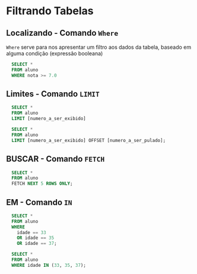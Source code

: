 # Filtrando Tabelas

## **Localizando** - Comando `Where` 

`Where` serve para nos apresentar um filtro aos dados da tabela, baseado em alguma condição (expressão booleana)

```sql
  SELECT *
  FROM aluno
  WHERE nota >= 7.0
```

## **Limites** - Comando `LIMIT`

```SQL
  SELECT *
  FROM aluno
  LIMIT [numero_a_ser_exibido]
```


```SQL
  SELECT *
  FROM aluno
  LIMIT [numero_a_ser_exibido] OFFSET [numero_a_ser_pulado];
```

## BUSCAR - Comando `FETCH`

```SQL
  SELECT *
  FROM aluno
  FETCH NEXT 5 ROWS ONLY;
```

## EM - Comando `IN`

```sql
  SELECT *
  FROM aluno
  WHERE 
    idade == 33 
    OR idade == 35
    OR idade == 37;
```

```sql
  SELECT *
  FROM aluno
  WHERE idade IN (33, 35, 37);
```
